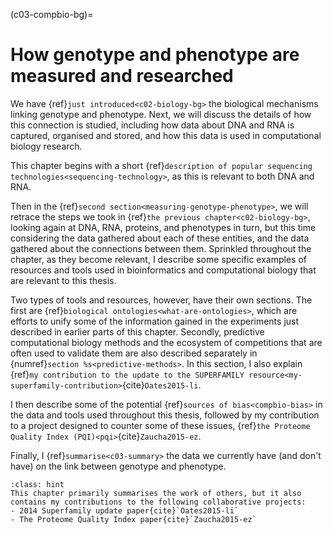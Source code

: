 (c03-compbio-bg)=
# How genotype and phenotype are measured and researched
We have {ref}`just introduced<c02-biology-bg>` the biological mechanisms linking genotype and phenotype.
Next, we will discuss the details of how this connection is studied, including how data about DNA and RNA is captured, organised and stored, and how this data is used in computational biology research.

[//]: # (TODO: Make an aside for in vivo, ex vivo, in vitro, in silico)
This chapter begins with a short {ref}`description of popular sequencing technologies<sequencing-technology>`, as this is relevant to both DNA and RNA.

Then in the {ref}`second section<measuring-genotype-phenotype>`, we will retrace the steps we took in {ref}`the previous chapter<c02-biology-bg>`, looking again at DNA, RNA, proteins, and phenotypes in turn, but this time considering the data gathered about each of these entities, and the data gathered about the connections between them. 
Sprinkled throughout the chapter, as they become relevant, I describe some specific examples of resources and tools used in bioinformatics and computational biology that are relevant to this thesis.

Two types of tools and resources, however, have their own sections.
The first are {ref}`biological ontologies<what-are-ontologies>`, which are efforts to unify some of the information gained in the experiments just described in earlier parts of this chapter.
Secondly, predictive computational biology methods and the ecosystem of competitions that are often used to validate them are also described separately in {numref}`section %s<predictive-methods>`. 
In this section, I also explain {ref}`my contribution to the update to the SUPERFAMILY resource<my-superfamily-contribution>`{cite}`Oates2015-li`.

[//]: # (TODO: Add gene bias stuff to contributions?)

I then describe some of the potential {ref}`sources of bias<compbio-bias>` in the data and tools used throughout this thesis, followed by my contribution to a project designed to counter some of these issues, {ref}`the Proteome Quality Index (PQI)<pqi>`{cite}`Zaucha2015-ez`.

Finally, I {ref}`summarise<c03-summary>` the data we currently have (and don't have) on the link between genotype and phenotype.

[//]: # (TODO: Make contributions more specific?)

```{admonition} Contributions in this Chapter
:class: hint
This chapter primarily summarises the work of others, but it also contains my contributions to the following collaborative projects:
- 2014 Superfamily update paper{cite}`Oates2015-li`
- The Proteome Quality Index paper{cite}`Zaucha2015-ez`
```